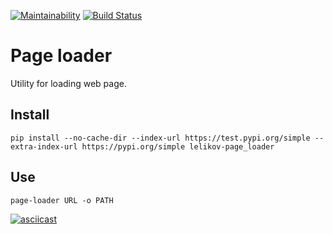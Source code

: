 [![Maintainability](https://api.codeclimate.com/v1/badges/4a13b6d00865ea2afc5f/maintainability)](https://codeclimate.com/github/Lelikov/python-project-lvl3/maintainability)
[![Build Status](https://travis-ci.org/Lelikov/python-project-lvl3.svg?branch=master)](https://travis-ci.org/Lelikov/python-project-lvl3)

# Page loader
Utility for loading web page.

## Install
```
pip install --no-cache-dir --index-url https://test.pypi.org/simple --extra-index-url https://pypi.org/simple lelikov-page_loader 
```
## Use
```
page-loader URL -o PATH
```
[![asciicast](https://asciinema.org/a/3Ds42F1OvtW05jXBx6QxZCaJi.svg)](https://asciinema.org/a/3Ds42F1OvtW05jXBx6QxZCaJi)